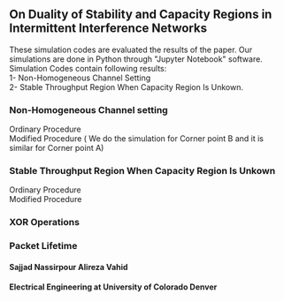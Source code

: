 ##  On Duality of Stability and Capacity Regions in Intermittent Interference Networks
These simulation codes are evaluated the results of the paper. Our simulations are done in Python through "Jupyter Notebook" software.\
Simulation Codes contain following results:\
1- Non-Homogeneous Channel Setting\
2- Stable Throughput Region When Capacity Region Is Unkown.

### Non-Homogeneous Channel setting
Ordinary Procedure \
Modified Procedure ( We do the simulation for Corner point B and it is similar for Corner point A)

### Stable Throughput Region When Capacity Region Is Unkown
Ordinary Procedure\
Modified Procedure

### XOR Operations
### Packet Lifetime

#### Sajjad Nassirpour     Alireza Vahid
#### Electrical Engineering at University of Colorado Denver
